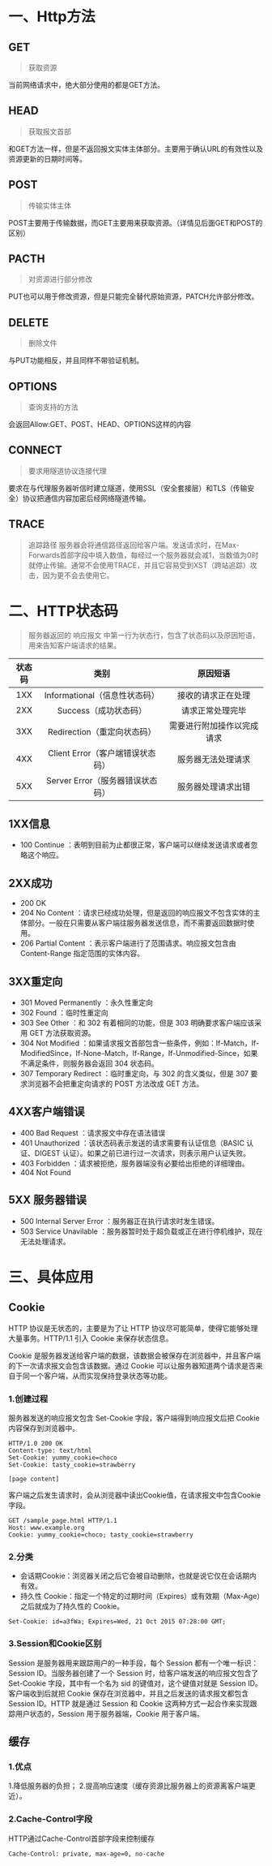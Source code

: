 

# 一、Http方法

## GET
> 获取资源

当前网络请求中，绝大部分使用的都是GET方法。

## HEAD
> 获取报文首部

和GET方法一样，但是不返回报文实体主体部分。主要用于确认URL的有效性以及资源更新的日期时间等。

## POST
> 传输实体主体

POST主要用于传输数据，而GET主要用来获取资源。（详情见后面GET和POST的区别）

## PACTH
>对资源进行部分修改

PUT也可以用于修改资源，但是只能完全替代原始资源，PATCH允许部分修改。

## DELETE
> 删除文件

与PUT功能相反，并且同样不带验证机制。

## OPTIONS
>查询支持的方法

会返回Allow:GET、POST、HEAD、OPTIONS这样的内容

## CONNECT
> 要求用隧道协议连接代理

要求在与代理服务器听信时建立隧道，使用SSL（安全套接层）和TLS（传输安全）协议把通信内容加密后经网络隧道传输。

## TRACE
> 追踪路径
 服务器会将通信路径返回给客户端。发送请求时，在Max-Forwards首部字段中填入数值，每经过一个服务器就会减1，当数值为0时就停止传输。通常不会使用TRACE，并且它容易受到XST（跨站追踪）攻击，因为更不会去使用它。

 # 二、HTTP状态码

>服务器返回的 响应报文 中第一行为状态行，包含了状态码以及原因短语，用来告知客户端请求的结果。

| 状态码 | 类别 | 原因短语 |
| :---: | :---: | :---: |
| 1XX | Informational（信息性状态码） | 接收的请求正在处理 |
| 2XX | Success（成功状态码） | 请求正常处理完毕 |
| 3XX | Redirection（重定向状态码） | 需要进行附加操作以完成请求 |
| 4XX | Client Error（客户端错误状态码） | 服务器无法处理请求 |
| 5XX | Server Error（服务器错误状态码） | 服务器处理请求出错 |

## 1XX信息

- 100 Continue ：表明到目前为止都很正常，客户端可以继续发送请求或者忽略这个响应。

## 2XX成功

- 200 OK
- 204 No Content ：请求已经成功处理，但是返回的响应报文不包含实体的主体部分。一般在只需要从客户端往服务器发送信息，而不需要返回数据时使用。
- 206 Partial Content ：表示客户端进行了范围请求。响应报文包含由 Content-Range 指定范围的实体内容。

## 3XX重定向

- 301 Moved Permanently ：永久性重定向
- 302 Found ：临时性重定向
- 303 See Other ：和 302 有着相同的功能，但是 303 明确要求客户端应该采用 GET 方法获取资源。
- 304 Not Modified ：如果请求报文首部包含一些条件，例如：If-Match，If-ModifiedSince，If-None-Match，If-Range，If-Unmodified-Since，如果不满足条件，则服务器会返回 304 状态码。
- 307 Temporary Redirect ：临时重定向，与 302 的含义类似，但是 307 要求浏览器不会把重定向请求的 POST 方法改成 GET 方法。

## 4XX客户端错误

- 400 Bad Request ：请求报文中存在语法错误
- 401 Unauthorized ：该状态码表示发送的请求需要有认证信息（BASIC 认证、DIGEST 认证）。如果之前已进行过一次请求，则表示用户认证失败。
- 403 Forbidden ：请求被拒绝，服务器端没有必要给出拒绝的详细理由。
- 404 Not Found

## 5XX 服务器错误

- 500 Internal Server Error ：服务器正在执行请求时发生错误。
- 503  Service Unavilable ：服务器暂时处于超负载或正在进行停机维护，现在无法处理请求。

# 三、具体应用

## Cookie
HTTP 协议是无状态的，主要是为了让 HTTP 协议尽可能简单，使得它能够处理大量事务。HTTP/1.1 引入 Cookie 来保存状态信息。

Cookie 是服务器发送给客户端的数据，该数据会被保存在浏览器中，并且客户端的下一次请求报文会包含该数据。通过 Cookie 可以让服务器知道两个请求是否来自于同一个客户端，从而实现保持登录状态等功能。

### 1.创建过程
服务器发送的响应报文包含 Set-Cookie 字段，客户端得到响应报文后把 Cookie 内容保存到浏览器中。

```
HTTP/1.0 200 OK
Content-type: text/html
Set-Cookie: yummy_cookie=choco
Set-Cookie: tasty_cookie=strawberry

[page content]
```

客户端之后发生请求时，会从浏览器中读出Cookie值，在请求报文中包含Cookie字段。

```
GET /sample_page.html HTTP/1.1
Host: www.example.org
Cookie: yummy_cookie=choco; tasty_cookie=strawberry
```

### 2.分类

- 会话期Cookie：浏览器关闭之后它会被自动删除，也就是说它仅在会话期内有效。
- 持久性 Cookie：指定一个特定的过期时间（Expires）或有效期（Max-Age）之后就成为了持久性的 Cookie。

`Set-Cookie: id=a3fWa; Expires=Wed, 21 Oct 2015 07:28:00 GMT;`

### 3.Session和Cookie区别

Session 是服务器用来跟踪用户的一种手段，每个 Session 都有一个唯一标识：Session ID。当服务器创建了一个 Session 时，给客户端发送的响应报文包含了 Set-Cookie 字段，其中有一个名为 sid 的键值对，这个键值对就是 Session ID。客户端收到后就把 Cookie 保存在浏览器中，并且之后发送的请求报文都包含 Session ID。HTTP 就是通过 Session 和 Cookie 这两种方式一起合作来实现跟踪用户状态的，Session 用于服务器端，Cookie 用于客户端。

## 缓存

### 1.优点

1.降低服务器的负担；
2.提高响应速度（缓存资源比服务器上的资源离客户端更近）。

### 2.Cache-Control字段

HTTP通过Cache-Control首部字段来控制缓存
```
Cache-Control: private, max-age=0, no-cache
```
